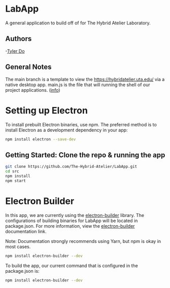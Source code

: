 # LabApp

A general application to build off of for The Hybrid Atelier Laboratory.

## Authors

-[Tyler Do](https://github.com/dotyler)

## General Notes

The main branch is a template to view the https://hybridatelier.uta.edu/ via a native desktop app.
main.js is the file that will running the shell of our project applications. ([info](https://www.electronjs.org/docs/latest/api/browser-window))

# Setting up Electron

To install prebuilt Electron binaries, use npm. The preferred method is to install Electron as a development dependency in your app:

```bash
npm install electron --save-dev
```

## Getting Started: Clone the repo & running the app

```bash
git clone https://github.com/The-Hybrid-Atelier/LabApp.git
cd src
npm install
npm start
```

# Electron Builder

In this app, we are currently using the [electron-builder](https://choosealicense.com/licenses/mit/) library.
The configurations of building binaries for LabApp will be located in package.json.
For more information, view the [electron-builder](https://choosealicense.com/licenses/mit/) documentation link.

Note: Documentation strongly recommends using Yarn, but npm is okay in most cases.

```bash
npm install electron-builder --dev
```

To build the app, our current command that is configured in the package.json is:

```bash
npm install electron-builder --dev
```

